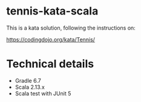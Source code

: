 # tennis-kata-scala

This is a kata solution, following the instructions on:

https://codingdojo.org/kata/Tennis/

# Technical details

- Gradle 6.7
- Scala 2.13.x
- Scala test with JUnit 5